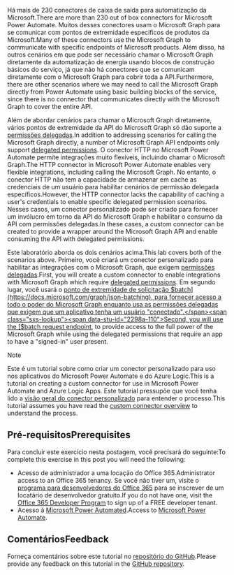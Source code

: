 <!-- markdownlint-disable MD002 MD041 -->

<span data-ttu-id="2298a-101">Há mais de 230 conectores de caixa de saída para automatização da Microsoft.</span><span class="sxs-lookup"><span data-stu-id="2298a-101">There are more than 230 out of box connectors for Microsoft Power Automate.</span></span> <span data-ttu-id="2298a-102">Muitos desses conectores usam o Microsoft Graph para se comunicar com pontos de extremidade específicos de produtos da Microsoft.</span><span class="sxs-lookup"><span data-stu-id="2298a-102">Many of these connectors use the Microsoft Graph to communicate with specific endpoints of Microsoft products.</span></span> <span data-ttu-id="2298a-103">Além disso, há outros cenários em que pode ser necessário chamar o Microsoft Graph diretamente da automatização de energia usando blocos de construção básicos do serviço, já que não há conectores que se comunicam diretamente com o Microsoft Graph para cobrir toda a API.</span><span class="sxs-lookup"><span data-stu-id="2298a-103">Furthermore, there are other scenarios where we may need to call the Microsoft Graph directly from Power Automate using basic building blocks of the service, since there is no connector that communicates directly with the Microsoft Graph to cover the entire API.</span></span>

<span data-ttu-id="2298a-104">Além de abordar cenários para chamar o Microsoft Graph diretamente, vários pontos de extremidade da API do Microsoft Graph só dão suporte a [permissões delegadas](https://docs.microsoft.com/graph/permissions-reference).</span><span class="sxs-lookup"><span data-stu-id="2298a-104">In addition to addressing scenarios for calling the Microsoft Graph directly, a number of Microsoft Graph API endpoints only support [delegated permissions](https://docs.microsoft.com/graph/permissions-reference).</span></span> <span data-ttu-id="2298a-105">O conector HTTP no Microsoft Power Automate permite integrações muito flexíveis, incluindo chamar o Microsoft Graph.</span><span class="sxs-lookup"><span data-stu-id="2298a-105">The HTTP connector in Microsoft Power Automate enables very flexible integrations, including calling the Microsoft Graph.</span></span> <span data-ttu-id="2298a-106">No entanto, o conector HTTP não tem a capacidade de armazenar em cache as credenciais de um usuário para habilitar cenários de permissão delegada específicos.</span><span class="sxs-lookup"><span data-stu-id="2298a-106">However, the HTTP connector lacks the capability of caching a user's credentials to enable specific delegated permission scenarios.</span></span> <span data-ttu-id="2298a-107">Nesses casos, um conector personalizado pode ser criado para fornecer um invólucro em torno da API do Microsoft Graph e habilitar o consumo da API com permissões delegadas.</span><span class="sxs-lookup"><span data-stu-id="2298a-107">In these cases, a custom connector can be created to provide a wrapper around the Microsoft Graph API and enable consuming the API with delegated permissions.</span></span>

<span data-ttu-id="2298a-108">Este laboratório aborda os dois cenários acima.</span><span class="sxs-lookup"><span data-stu-id="2298a-108">This lab covers both of the scenarios above.</span></span> <span data-ttu-id="2298a-109">Primeiro, você criará um conector personalizado para habilitar as integrações com o Microsoft Graph, que exigem [permissões delegadas](https://docs.microsoft.com/graph/permissions-reference).</span><span class="sxs-lookup"><span data-stu-id="2298a-109">First, you will create a custom connector to enable integrations with Microsoft Graph which require [delegated permissions](https://docs.microsoft.com/graph/permissions-reference).</span></span> <span data-ttu-id="2298a-110">Em segundo lugar, você usará o [ponto de extremidade de solicitação $batch](https://docs.microsoft.com/graph/json-batching), para fornecer acesso a todo o poder do Microsoft Graph enquanto usa as permissões delegadas que exigem que um aplicativo tenha um usuário "conectado".</span><span class="sxs-lookup"><span data-stu-id="2298a-110">Second, you will use the [$batch request endpoint](https://docs.microsoft.com/graph/json-batching), to provide access to the full power of the Microsoft Graph while using the delegated permissions that require an app to have a "signed-in" user present.</span></span>

> [!NOTE]
> <span data-ttu-id="2298a-111">Este é um tutorial sobre como criar um conector personalizado para uso nos aplicativos do Microsoft Power Automate e do Azure Logic.</span><span class="sxs-lookup"><span data-stu-id="2298a-111">This is a tutorial on creating a custom connector for use in Microsoft Power Automate and Azure Logic Apps.</span></span> <span data-ttu-id="2298a-112">Este tutorial pressupõe que você tenha lido a [visão geral do conector personalizado](https://docs.microsoft.com/connectors/custom-connectors/) para entender o processo.</span><span class="sxs-lookup"><span data-stu-id="2298a-112">This tutorial assumes you have read the [custom connector overview](https://docs.microsoft.com/connectors/custom-connectors/) to understand the process.</span></span>

## <a name="prerequisites"></a><span data-ttu-id="2298a-113">Pré-requisitos</span><span class="sxs-lookup"><span data-stu-id="2298a-113">Prerequisites</span></span>

<span data-ttu-id="2298a-114">Para concluir este exercício nesta postagem, você precisará do seguinte:</span><span class="sxs-lookup"><span data-stu-id="2298a-114">To complete this exercise in this post you will need the following:</span></span>

- <span data-ttu-id="2298a-115">Acesso de administrador a uma locação do Office 365.</span><span class="sxs-lookup"><span data-stu-id="2298a-115">Administrator access to an Office 365 tenancy.</span></span> <span data-ttu-id="2298a-116">Se você não tiver um, visite o [programa para desenvolvedores do Office 365](https://developer.microsoft.com/office/dev-program) para se inscrever de um locatário de desenvolvedor gratuito.</span><span class="sxs-lookup"><span data-stu-id="2298a-116">If you do not have one, visit the [Office 365 Developer Program](https://developer.microsoft.com/office/dev-program) to sign up of a FREE developer tenant.</span></span>
- <span data-ttu-id="2298a-117">Acesso à [Microsoft Power Automated](https://flow.microsoft.com/).</span><span class="sxs-lookup"><span data-stu-id="2298a-117">Access to [Microsoft Power Automate](https://flow.microsoft.com/).</span></span>

## <a name="feedback"></a><span data-ttu-id="2298a-118">Comentários</span><span class="sxs-lookup"><span data-stu-id="2298a-118">Feedback</span></span>

<span data-ttu-id="2298a-119">Forneça comentários sobre este tutorial no [repositório do GitHub](https://github.com/microsoftgraph/msgraph-training-powerautomate).</span><span class="sxs-lookup"><span data-stu-id="2298a-119">Please provide any feedback on this tutorial in the [GitHub repository](https://github.com/microsoftgraph/msgraph-training-powerautomate).</span></span>
